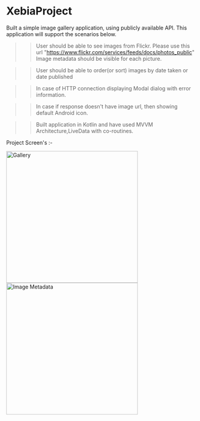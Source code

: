 # XebiaProject

Built a simple image gallery application, using publicly available API. This application will support the scenarios below.

>> User should be able to see images from Flickr. Please use this url "https://www.flickr.com/services/feeds/docs/photos_public"
Image metadata should be visible for each picture.

>> User should be able to order(or sort) images by date taken or date published

>> In case of HTTP connection displaying Modal dialog with error information.

>> In case if response doesn't have image url, then showing default Android icon.

>> Built application in Kotlin and have used MVVM Architecture,LiveData with co-routines.


Project Screen's :- 

<img src="https://user-images.githubusercontent.com/16395251/103843327-9f80ee00-50bd-11eb-93dd-e782651f5319.png" width="350" title="Gallery">

<img src="https://user-images.githubusercontent.com/16395251/103843336-a7409280-50bd-11eb-9889-6f189dc5b85a.png" width="350" title="Image Metadata">
